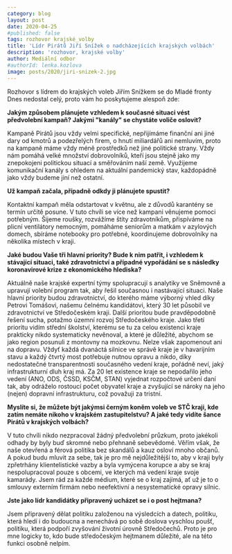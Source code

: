 ```yaml
---
category: blog
layout: post
date: 2020-04-25
#published: false
tags: rozhovor krajské_volby
title: 'Lídr Pirátů Jiří Snížek o nadcházejících krajských volbách'
description: 'rozhovor, krajské volby'
author: Mediální odbor
#authorId: lenka.kozlova
image: posts/2020/jiri-snizek-2.jpg
---
```


Rozhovor s lídrem do krajských voleb Jiřím Snížkem se do Mladé fronty Dnes nedostal celý, proto vám ho poskytujeme alespoň zde:

**Jakým způsobem plánujete vzhledem k současné situaci vést předvolební kampaň? Jakými "kanály" se chystáte voliče oslovit?**

Kampaně Pirátů jsou vždy velmi specifické, nepřijímáme finanční ani jiné dary od kmotrů a podezřelých firem, o hnutí miliardářů ani nemluvím, proto na kampaně máme vždy méně prostředků než jiné politické strany. Vždy nám pomáhá velké množství dobrovolníků, kteří jsou stejně jako my znepokojeni politickou situací a směřováním naší země. Využijeme komunikační kanály s ohledem na aktuální pandemický stav, každopádně jako vždy budeme jiní než ostatní.

**Už kampaň začala, případně odkdy ji plánujete spustit?**

Kontaktní kampaň měla odstartovat v květnu, ale z důvodů karantény se termín určitě posune. V tuto chvíli se více než kampani věnujeme pomoci potřebným. Šijeme roušky, rozvážíme štíty zdravotníkům, přispíváme na plicní ventilátory nemocným, pomáháme seniorům a matkám v azylových domech, sbíráme notebooky pro potřebné, koordinujeme dobrovolníky na několika místech v kraji.

**Jaké budou Vaše tři hlavní priority? Bude k nim patřit, i vzhledem k stávající situaci, také zdravotnictví a případné vypořádání se s následky koronavirové krize z ekonomického hlediska?**

Aktuálně naše krajské expertní týmy spolupracují s analytiky ve Sněmovně a upravují volební program tak, aby řešil současnou i nastávající situaci. Naše hlavní priority budou zdravotnictví, do kterého máme výborný vhled díky Petrovi Tomášovi, našemu čelnému kandidátovi, který 30 let působil ve zdravotnictví ve Středočeském kraji. Další prioritou bude pravděpodobně řešení sucha, potažmo územní rozvoj Středočeského kraje. Jako třetí prioritu vidím střední školství, kterému se tu za celou existenci kraje prakticky nikdo systematicky nevěnoval, a které je důležité, abychom se jako region posunuli z montovny na mozkovnu. Nelze však zapomenout ani na dopravu. Vždyť každá dvanáctá silnice ve správě kraje je v havarijním stavu a každý čtvrtý most potřebuje nutnou opravu a nikdo, díky nedostatečné transparentnosti současného vedení kraje, pořádně neví, jaký infrastrukturní dluh kraj má. Za 20 let existence kraje se nepodařilo jeho vedení (ANO, ODS, ČSSD, KSČM, STAN) vyjednat rozpočtové určení daní tak, aby odráželo rostoucí počet obyvatel kraje a zvyšující se nároky na jeho (nejen) dopravní infrastrukturu, což považuji za tristní.

**Myslíte si, že můžete být jakýmsi černým koněm voleb ve STČ kraji, kde zatím nemáte nikoho v krajském zastupitelstvu? A jaké tedy vidíte šance Pirátů v krajských volbách?**

V tuto chvíli nikdo nezpracoval žádný předvolební průzkum, proto jakékoli odhady by byly buď skromné nebo přehnaně sebevědomé. Věřím však, že naše otevřená a férová politika bez skandálů a kauz osloví mnoho občanů. A pokud budu mluvit za sebe, tak je pro mě nejdůležitější to, aby v kraji byly zpřetrhány klientelistické vazby a byla vymýcena korupce a aby se kraj nespolupracoval pouze s obcemi, ve kterých má vedení kraje svoje kamarády. Jsem rád za každé médium, které se o kraj zajímá, ať už je to o smlouvy externím firmám nebo neefektivní a nesystematické opravy silnic.

**Jste jako lídr kandidátky připravený ucházet se i o post hejtmana?**

Jsem připravený dělat politiku založenou na výsledcích a datech, politiku, která hledí i do budoucna a nenechává po sobě doslova vyschlou poušť, politiku, která podpoří zvyšování životní úrovně Středočechů. Proto je pro mne logicky to, kdo bude středočeským hejtmanem důležité, ale na této funkci osobně nelpím.


